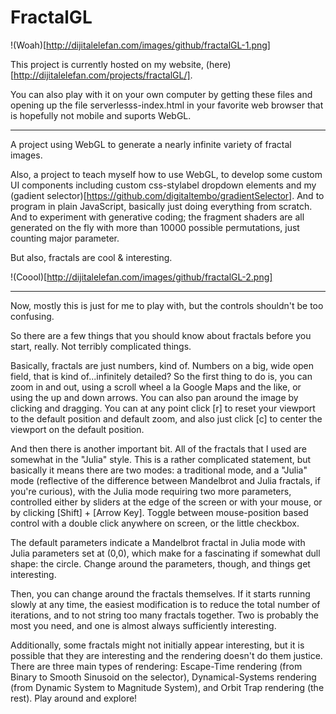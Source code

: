 FractalGL
===================

!(Woah)[http://dijitalelefan.com/images/github/fractalGL-1.png]

This project is currently hosted on my website, (here)[http://dijitalelefan.com/projects/fractalGL/].

You can also play with it on your own computer by getting these files and opening up the file
serverlesss-index.html in your favorite web browser that is hopefully not mobile and suports WebGL.

---

A project using WebGL to generate a nearly infinite variety of fractal images.

Also, a project to teach myself how to use WebGL, to develop some custom UI components
including custom css-stylabel dropdown elements and my 
(gadient selector)[https://github.com/digitaltembo/gradientSelector]. And to program in plain 
JavaScript, basically just doing everything from scratch. And to experiment with generative coding;
the fragment shaders are all generated on the fly with more than 10000 possible permutations, just
counting major parameter.

But also, fractals are cool & interesting.

!(Coool)[http://dijitalelefan.com/images/github/fractalGL-2.png]

----

Now, mostly this is just for me to play with, but the controls shouldn't be too confusing.

So there are a few things that you should know about fractals before you start, really. Not terribly complicated things.

Basically, fractals are just numbers, kind of. Numbers on a big, wide open field, that is kind of...infinitely detailed?
So the first thing to do is, you can zoom in and out, using a scroll wheel a la Google Maps and the like, or using the 
up and down arrows. You can also pan around the image by clicking and dragging. You can at any point click [r] to reset
your viewport to the default position and default zoom, and also just click [c] to center the viewport on the default position.

And then there is another important bit. All of the fractals that I used are somewhat in the "Julia" style. This is a rather 
complicated statement, but basically it means there are two modes: a traditional mode, and a "Julia" mode (reflective of
the difference between Mandelbrot and Julia fractals, if you're curious), with the Julia mode requiring two more parameters, 
controlled either by sliders at the edge of the screen or with your mouse, or by clicking [Shift] + [Arrow Key]. Toggle between
mouse-position based control with a double click anywhere on screen, or the little checkbox.

The default parameters indicate a Mandelbrot fractal in Julia mode with Julia parameters set at (0,0), which make for a fascinating
if somewhat dull shape: the circle. Change around the parameters, though, and things get interesting. 

Then, you can change around the fractals themselves. If it starts running slowly at any time, the easiest modification is to reduce
the total number of iterations, and to not string too many fractals together. Two is probably the most you need, and one is almost always 
sufficiently interesting.

Additionally, some fractals might not initially appear interesting, but it is possible that they are interesting and the rendering
doesn't do them justice. There are three main types of rendering: Escape-Time rendering (from Binary to Smooth Sinusoid on the selector),
Dynamical-Systems rendering (from Dynamic System to Magnitude System), and Orbit Trap rendering (the rest). Play around and explore!